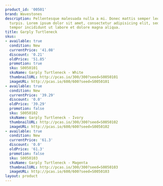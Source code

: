 ```yaml
---
product_id: '00501'
brand: Wavestones
description: Pellentesque malesuada nulla a mi. Donec mattis semper leo. Ut vitae
  turpis. Lorem ipsum dolor sit amet, consectetur adipisicing elit, sed do eiusmod
  tempor incididunt ut labore et dolore magna aliqua.
title: Garply Turtleneck
skus:
- available: true
  condition: New
  currentPrice: '41.08'
  discount: '0.21'
  oldPrice: '51.85'
  promotion: true
  sku: S0050101
  skuName: Garply Turtleneck - White
  thumbnailURL: http://pcas.io/300/300?seed=S0050101
  imageURL: http://pcas.io/600/600?seed=S0050101
- available: true
  condition: New
  currentPrice: '39.29'
  discount: '0.0'
  oldPrice: '39.29'
  promotion: false
  sku: S0050102
  skuName: Garply Turtleneck - Ivory
  thumbnailURL: http://pcas.io/300/300?seed=S0050102
  imageURL: http://pcas.io/600/600?seed=S0050102
- available: true
  condition: New
  currentPrice: '61.3'
  discount: '0.0'
  oldPrice: '61.3'
  promotion: false
  sku: S0050103
  skuName: Garply Turtleneck - Magenta
  thumbnailURL: http://pcas.io/300/300?seed=S0050103
  imageURL: http://pcas.io/600/600?seed=S0050103
layout: product
---
```

